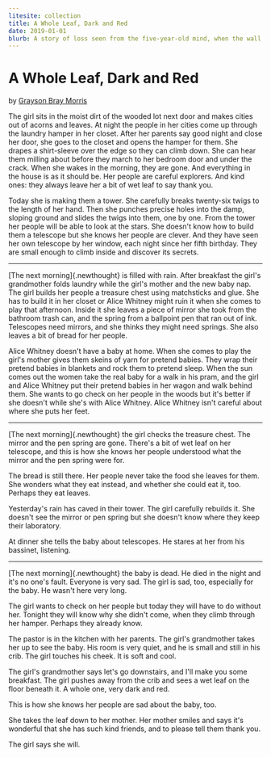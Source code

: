 ```yaml
---
litesite: collection
title: A Whole Leaf, Dark and Red
date: 2019-01-01
blurb: A story of loss seen from the five-year-old mind, when the wall between magic and mundane is still porous.
---
```

# A Whole Leaf, Dark and Red

by <a href="DOMAIN_URL_PH">Grayson Bray Morris</a>

The girl sits in the moist dirt of the wooded lot next door and makes
cities out of acorns and leaves. At night the people in her cities come
up through the laundry hamper in her closet. After her parents say good
night and close her door, she goes to the closet and opens the hamper
for them. She drapes a shirt-sleeve over the edge so they can climb
down. She can hear them milling about before they march to her bedroom
door and under the crack. When she wakes in the morning, they are gone.
And everything in the house is as it should be. Her people are careful
explorers. And kind ones: they always leave her a bit of wet leaf to say
thank you.

Today she is making them a tower. She carefully breaks twenty-six twigs
to the length of her hand. Then she punches precise holes into the damp,
sloping ground and slides the twigs into them, one by one. From the
tower her people will be able to look at the stars. She doesn't know how
to build them a telescope but she knows her people are clever. And they
have seen her own telescope by her window, each night since her fifth
birthday. They are small enough to climb inside and discover its
secrets.

------------------------------------------------------------------------

[The next morning]{.newthought} is filled with rain. After breakfast the
girl's grandmother folds laundry while the girl's mother and the new
baby nap. The girl builds her people a treasure chest using matchsticks
and glue. She has to build it in her closet or Alice Whitney might ruin
it when she comes to play that afternoon. Inside it she leaves a piece
of mirror she took from the bathroom trash can, and the spring from a
ballpoint pen that ran out of ink. Telescopes need mirrors, and she
thinks they might need springs. She also leaves a bit of bread for her
people.

Alice Whitney doesn't have a baby at home. When she comes to play the
girl's mother gives them skeins of yarn for pretend babies. They wrap
their pretend babies in blankets and rock them to pretend sleep. When
the sun comes out the women take the real baby for a walk in his pram,
and the girl and Alice Whitney put their pretend babies in her wagon and
walk behind them. She wants to go check on her people in the woods but
it's better if she doesn't while she's with Alice Whitney. Alice Whitney
isn't careful about where she puts her feet.

------------------------------------------------------------------------

[The next morning]{.newthought} the girl checks the treasure chest. The
mirror and the pen spring are gone. There's a bit of wet leaf on her
telescope, and this is how she knows her people understood what the
mirror and the pen spring were for.

The bread is still there. Her people never take the food she leaves for
them. She wonders what they eat instead, and whether she could eat it,
too. Perhaps they eat leaves.

Yesterday's rain has caved in their tower. The girl carefully rebuilds
it. She doesn't see the mirror or pen spring but she doesn't know where
they keep their laboratory.

At dinner she tells the baby about telescopes. He stares at her from his
bassinet, listening.

------------------------------------------------------------------------

[The next morning]{.newthought} the baby is dead. He died in the night
and it's no one's fault. Everyone is very sad. The girl is sad, too,
especially for the baby. He wasn't here very long.

The girl wants to check on her people but today they will have to do
without her. Tonight they will know why she didn't come, when they climb
through her hamper. Perhaps they already know.

The pastor is in the kitchen with her parents. The girl's grandmother
takes her up to see the baby. His room is very quiet, and he is small
and still in his crib. The girl touches his cheek. It is soft and cool.

The girl's grandmother says let's go downstairs, and I'll make you some
breakfast. The girl pushes away from the crib and sees a wet leaf on the
floor beneath it. A whole one, very dark and red.

This is how she knows her people are sad about the baby, too.

She takes the leaf down to her mother. Her mother smiles and says it's
wonderful that she has such kind friends, and to please tell them thank
you.

The girl says she will.
